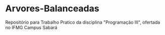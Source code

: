 # Arvores-Balanceadas
Repositório para Trabalho Pratico da disciplina "Programação III", ofertada no IFMG Campus Sabará
